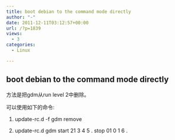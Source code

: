 ```yaml
---
title: boot debian to the command mode directly
author: "-"
date: 2011-12-11T03:12:57+00:00
url: /?p=1839
views:
  - 3
categories:
  - Linux

---
```

## boot debian to the command mode directly
方法是把gdm从run level 2中删除。
  
可以使用如下的命令: 
  
1. update-rc.d -f gdm remove
  
2. update-rc.d gdm start 21 3 4 5 . stop 01 0 1 6 .